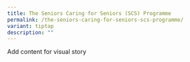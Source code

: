 ```yaml
---
title: The Seniors Caring for Seniors (SCS) Programme
permalink: /the-seniors-caring-for-seniors-scs-programme/
variant: tiptap
description: ""
---
```

<p>Add content for visual story</p>